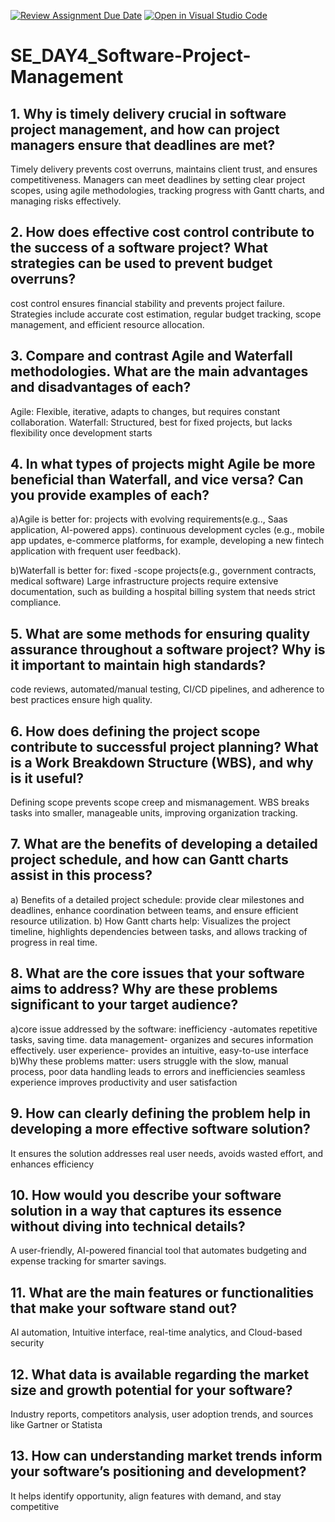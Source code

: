 [![Review Assignment Due Date](https://classroom.github.com/assets/deadline-readme-button-22041afd0340ce965d47ae6ef1cefeee28c7c493a6346c4f15d667ab976d596c.svg)](https://classroom.github.com/a/9pw6JKcu)
[![Open in Visual Studio Code](https://classroom.github.com/assets/open-in-vscode-2e0aaae1b6195c2367325f4f02e2d04e9abb55f0b24a779b69b11b9e10269abc.svg)](https://classroom.github.com/online_ide?assignment_repo_id=18469169&assignment_repo_type=AssignmentRepo)
# SE_DAY4_Software-Project-Management
## 1. Why is timely delivery crucial in software project management, and how can project managers ensure that deadlines are met?
Timely delivery prevents cost overruns, maintains client trust, and ensures competitiveness. Managers can meet deadlines by setting clear project scopes, using agile methodologies, tracking progress with Gantt charts, and managing risks effectively.

## 2. How does effective cost control contribute to the success of a software project? What strategies can be used to prevent budget overruns?
cost control ensures financial stability and prevents project failure. Strategies include accurate cost estimation, regular budget tracking, scope management, and efficient resource allocation.

## 3. Compare and contrast Agile and Waterfall methodologies. What are the main advantages and disadvantages of each?
Agile: Flexible, iterative, adapts to changes, but requires constant collaboration.
Waterfall: Structured, best for fixed projects, but lacks flexibility once development starts

## 4. In what types of projects might Agile be more beneficial than Waterfall, and vice versa? Can you provide examples of each?
a)Agile is better for:
projects with evolving requirements(e.g.., Saas application, AI-powered apps).
continuous development cycles (e.g., mobile app updates, e-commerce platforms, for example, developing a new fintech application with frequent user feedback).

b)Waterfall is better for:
fixed -scope projects(e.g., government contracts, medical software)
Large infrastructure projects require extensive documentation, such as building a hospital billing system that needs strict compliance.

## 5. What are some methods for ensuring quality assurance throughout a software project? Why is it important to maintain high standards?
code reviews, automated/manual testing, CI/CD pipelines, and adherence to best practices ensure high quality.

## 6. How does defining the project scope contribute to successful project planning? What is a Work Breakdown Structure (WBS), and why is it useful?
Defining scope prevents scope creep and mismanagement. WBS breaks tasks into smaller, manageable units, improving organization tracking.

## 7. What are the benefits of developing a detailed project schedule, and how can Gantt charts assist in this process?
a) Benefits of a detailed project schedule:
provide clear milestones and deadlines, enhance coordination between teams, and ensure efficient resource utilization.
b) How Gantt charts help:
Visualizes the project timeline, highlights dependencies between tasks, and allows tracking of progress in real time.

## 8. What are the core issues that your software aims to address? Why are these problems significant to your target audience?
a)core issue  addressed by the software: 
inefficiency -automates repetitive tasks, saving time.
data management- organizes and secures information effectively. 
user experience- provides an intuitive, easy-to-use interface
b)Why these problems matter:
users struggle with the slow, manual process, poor data handling leads to errors and inefficiencies
seamless experience improves productivity and user satisfaction

## 9. How can clearly defining the problem help in developing a more effective software solution?
It ensures the solution  addresses real user needs, avoids wasted effort, and enhances efficiency

## 10. How would you describe your software solution in a way that captures its essence without diving into technical details?
A user-friendly, AI-powered financial tool that automates budgeting and expense tracking for smarter savings.

## 11. What are the main features or functionalities that make your software stand out?
AI automation, Intuitive interface, real-time analytics, and Cloud-based security

## 12. What data is available regarding the market size and growth potential for your software?
Industry reports, competitors analysis, user adoption trends, and sources like Gartner or Statista

## 13. How can understanding market trends inform your software’s positioning and development?
It helps identify opportunity, align features with demand, and stay competitive 
